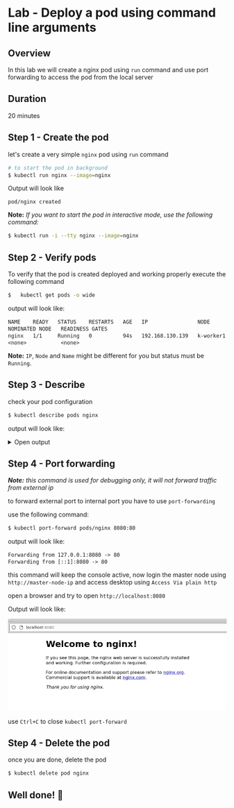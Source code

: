 <link rel='stylesheet' href='../../assets/css/main.css'/>

# Lab - Deploy a pod using command line arguments

## Overview

In this lab we will create a nginx pod using `run` command and use port forwarding to access the pod from the local server

## Duration

20 minutes

## Step 1 - Create the pod

let's create a very simple `nginx` pod using `run` command

```bash
# to start the pod in background
$ kubectl run nginx --image=nginx
```

Output will look like

```console
pod/nginx created
```

**Note:** _If you want to start the pod in interactive mode, use the following command:_

```bash
$ kubectl run -i --tty nginx --image=nginx
```

## Step 2 - Verify pods

To verify that the pod is created deployed and working properly execute the following command

```bash
$   kubectl get pods -o wide
```

output will look like:

```console
NAME    READY   STATUS    RESTARTS   AGE   IP                NODE        NOMINATED NODE   READINESS GATES
nginx   1/1     Running   0          94s   192.168.130.139   k-worker1   <none>           <none>
```

**Note:** `IP`, `Node` and `Name` might be different for you but status must be `Running`.

## Step 3 - Describe

check your pod configuration

```bash
$ kubectl describe pods nginx
```

output will look like:
<details>
<summary>Open output</summary>

```console
Name:         nginx
Namespace:    default
Priority:     0
Node:         k-worker1/172.16.0.203
Start Time:   Sun, 12 Sep 2021 10:16:48 +0000
Labels:       run=nginx
Annotations:  cni.projectcalico.org/containerID: 574b8800ac0fc8435b37659702dc168a66aac7522b561d40abadc31bcdd0f4fe
              cni.projectcalico.org/podIP: 192.168.130.139/32
              cni.projectcalico.org/podIPs: 192.168.130.139/32
Status:       Running
IP:           192.168.130.139
IPs:
  IP:  192.168.130.139
Containers:
  nginx:
    Container ID:   docker://fb7a63545666619d23e9d1dd994d5c03a935091e62e7c26a039e2014bab120d4
    Image:          nginx
    Image ID:       docker-pullable://nginx@sha256:853b221d3341add7aaadf5f81dd088ea943ab9c918766e295321294b035f3f3e
    Port:           <none>
    Host Port:      <none>
    State:          Running
      Started:      Sun, 12 Sep 2021 10:16:49 +0000
    Ready:          True
    Restart Count:  0
    Environment:    <none>
    Mounts:
      /var/run/secrets/kubernetes.io/serviceaccount from kube-api-access-sfcn9 (ro)
Conditions:
  Type              Status
  Initialized       True
  Ready             True
  ContainersReady   True
  PodScheduled      True
Volumes:
  kube-api-access-sfcn9:
    Type:                    Projected (a volume that contains injected data from multiple sources)
    TokenExpirationSeconds:  3607
    ConfigMapName:           kube-root-ca.crt
    ConfigMapOptional:       <nil>
    DownwardAPI:             true
QoS Class:                   BestEffort
Node-Selectors:              <none>
Tolerations:                 node.kubernetes.io/not-ready:NoExecute op=Exists for 300s
                             node.kubernetes.io/unreachable:NoExecute op=Exists for 300s
Events:
  Type    Reason     Age   From               Message
  ----    ------     ----  ----               -------
  Normal  Scheduled  115s  default-scheduler  Successfully assigned default/nginx to k-worker1
  Normal  Pulling    114s  kubelet            Pulling image "nginx"
  Normal  Pulled     114s  kubelet            Successfully pulled image "nginx" in 109.179788ms
  Normal  Created    114s  kubelet            Created container nginx
  Normal  Started    114s  kubelet            Started container nginx

```

</details>

## Step 4 - Port forwarding

***Note:** this command is used for debugging only, it will not forward traffic from external ip*

to forward external port to internal port you have to use `port-forwarding`

use the following command:

```bash
$ kubectl port-forward pods/nginx 8080:80
```

output will look like:

```console
Forwarding from 127.0.0.1:8080 -> 80
Forwarding from [::1]:8080 -> 80
```

this command will keep the console active, now login the master node using `http://master-node-ip` and access desktop using `Access Via plain http`

open a browser and try to open `http://localhost:8080`

Output will look like:

![](pf.jpg)

use `Ctrl+C` to close `kubectl port-forward`

## Step 4 - Delete the pod

once you are done, delete the pod

```bash
$ kubectl delete pod nginx
```

## Well done! 👏

